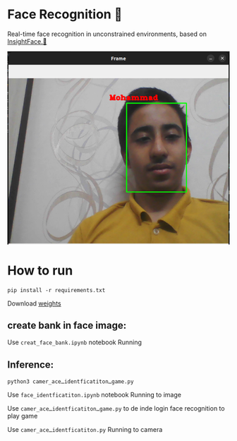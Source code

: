# Face Recognition 🧑
Real-time face recognition in unconstrained environments, based on [InsightFace.🧑](https://github.com/deepinsight/insightface)


 

 <img src="https://github.com/MohamadNematizadeh/Face-Recognition/blob/main/result/result_face_identficatiton.png?raw=true" alt="about">

# How to run
```
pip install -r requirements.txt
```
Download [weights](https://drive.google.com/file/d/1Z0Kh7fdPgfN7KUSLdg42agIy_ip1WR0f/view?usp=drive_link)
## create bank in face image:
Use `creat_face_bank.ipynb` notebook Running

## Inference:
```
python3 camer_aceـidentficatitonـgame.py
```

Use `face_identficatiton.ipynb` notebook Running  to image

Use `camer_aceـidentficatitonـgame.py` to de inde login face recognition to play game

Use `camer_aceـidentficatiton.py` Running to camera


